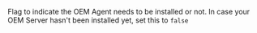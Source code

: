 Flag to indicate the OEM Agent needs to be installed or not.
In case your OEM Server hasn't been installed yet, set this to `false`
